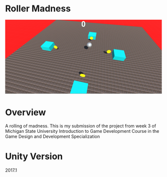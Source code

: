 # Roller Madness
![Alt text](/Screenshots/Screenshot.PNG?raw=true "Gameplay")

# Overview 
A rolling of madness. This is my submission of the project from week 3 of Michigan State University Introduction to Game Development Course in the Game Design and Development Specialization

# Unity Version
2017.1